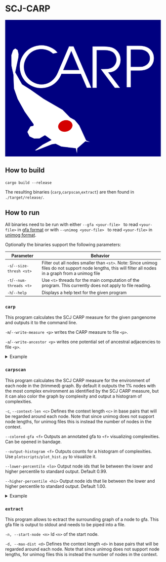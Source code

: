 # SCJ-CARP
![CARP LOGO](carptrace_plain.svg)
## How to build

`cargo build --release`

The resulting binaries (`carp`,`carpscan`,`extract`) are then found in `./target/release/`.

## How to run


All binaries need to be run with either `--gfa <your-file> ` to read `<your-file>` in [gfa format](https://github.com/GFA-spec/GFA-spec/blob/master/GFA1.md) or with `--unimog <your-file> ` to read `<your-file>` in [unimog format](https://bibiserv.cebitec.uni-bielefeld.de/dcj).


Optionally the binaries support the following parameters:

| Parameter | Behavior |
| ------ | ------ |
| `-s`/`--size-thresh <st>`| Filter out all nodes smaller than `<st>`. Note: Since unimog files do not support node lengths, this will filter all nodes in a graph from a unimog file |
| `-t`/`--num-threads <t>`       | Use `<t>` threads for the main computation of the program. This currently does not apply to file reading.       |
| `-h`/`--help`       | Displays a help text for the given program |

### `carp`

This program calculates the SCJ CARP measure for the given pangenome and outputs it to the command line. 

`-m`/`--write-measure <p>` writes the CARP measure to file `<p>`.

`-a`/`--write-ancestor <p>`  writes one potential set of  ancestral adjacencies to file `<p>`.

<details><summary>Example</summary>

`./target/release/carp --gfa test.gfa -m test_measure.txt -a test_ancestor.txt `

</details>

### `carpscan`

This program calculates the SCJ CARP measure for the environment of each node in the (trimmed) graph.
By default it outputs the 1% nodes with the most complex environment as identified by the SCJ CARP measure, but it can also color the graph by complexity and output a histogram of complexities.

`-c`, `--context-len <c>` Defines the context length `<c>` in base pairs that will be regarded around each node. Note that since unimog does not support node lengths, for unimog files this is instead the number of nodes in the context.

`--colored-gfa <f>`         Outputs an annotated gfa to `<f>` visualizing complexities. Can be opened in bandage.

`--output-histogram <f>`    Outputs counts for a histogram of complexities. Use `plotscripts/plot_hist.py` to visualize it.

`--lower-percentile <lo>`   Output node ids that lie between the lower and higher percentile to standard output. Default 0.99.

`--higher-percentile <hi>`  Output node ids that lie between the lower and higher percentile to standard output. Default 1.00.

<details><summary>Example</summary>

`./target/release/carpscan --gfa test.gfa  --context-len 2000 --lower-percentile 0.49 --higher-percentile 0.51 --output-histogram test.hist --colored-gfa test_colored.gfa  > test_average_nodes.txt `

View the histogram with: ` python3 plotscripts/plot_hist.py test.hist  --num-buckets 1000`

Open `test_colored.gfa` in bandage for a visualization of node complexities.
</details>

### `extract`

This program allows to ectract the surrounding graph of a node to gfa. This gfa file is output to stdout and needs to be piped into a file.

`-n, --start-node <n>`    Id `<n>` of the start node.

`-d, --max-dist <d>`    Defines the context length `<d>` in base pairs that will be regarded around each node. Note that since unimog does not support node lengths, for unimog files this is instead the number of nodes in the context.


